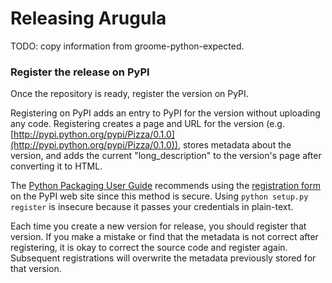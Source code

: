 Releasing Arugula
=================

TODO: copy information from groome-python-expected.


### Register the release on PyPI

Once the repository is ready, register the version on PyPI.

Registering on PyPI adds an entry to PyPI for the version without uploading
any code.  Registering creates a page and URL for the version
(e.g. [http://pypi.python.org/pypi/Pizza/0.1.0](http://pypi.python.org/pypi/Pizza/0.1.0)),
stores metadata about the version, and adds the current "long_description"
to the version's page after converting it to HTML.

The [Python Packaging User Guide][pug] recommends using the
[registration form][pypi-registration] on the PyPI web site since this
method is secure.  Using `python setup.py register` is insecure because
it passes your credentials in plain-text.

Each time you create a new version for release, you should register that
version.  If you make a mistake or find that the metadata is not correct
after registering, it is okay to correct the source code and register again.
Subsequent registrations will overwrite the metadata previously stored for
that version.


[pug]: https://packaging.python.org/en/latest/index.html
[pypi-registration]: https://pypi.python.org/pypi?%3Aaction=submit_form
